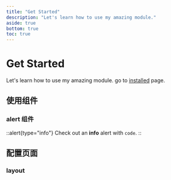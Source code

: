 ```yaml
---
title: "Get Started"
description: "Let's learn how to use my amazing module."
aside: true
bottom: true
toc: true
---
```


# Get Started
Let's learn how to use my amazing module.
go to [installed](/install) page.

## 使用组件

### alert 组件
::alert{type="info"}
Check out an **info** alert with `code`.
::

## 配置页面

### layout